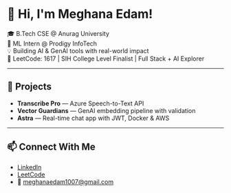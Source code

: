  # 👋 Hi, I'm Meghana Edam!  
  
🎓 B.Tech CSE @ Anurag University     
🧠 ML Intern @ Prodigy InfoTech   
💡 Building AI & GenAI tools with real-world impact    
🎯 LeetCode: 1617 | SIH College Level Finalist | Full Stack + AI Explorer 
   
---

## 🚀 Projects
- **Transcribe Pro** — Azure Speech-to-Text API  
- **Vector Guardians** — GenAI embedding pipeline with validation  
- **Astra** — Real-time chat app with JWT, Docker & AWS

---

## 📫 Connect With Me
- [LinkedIn](https://linkedin.com/in/meghana-edam-849b11300)  
- [LeetCode](https://leetcode.com/Meghsedam/)  
- 📧 meghanaedam1007@gmail.com

